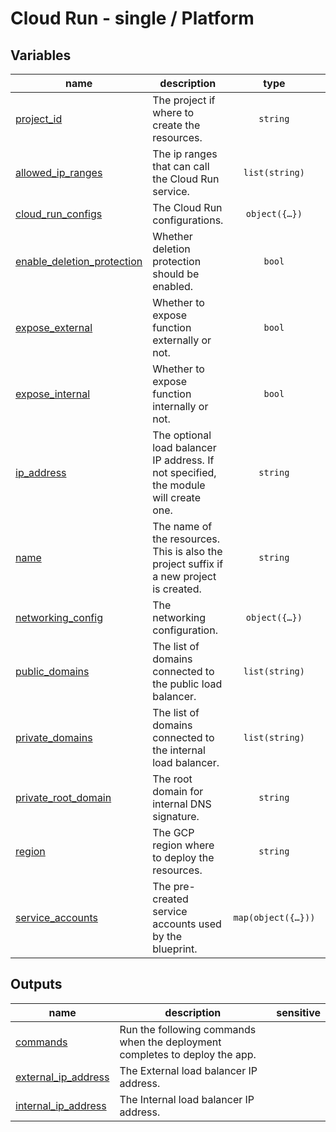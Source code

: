 # Cloud Run - single / Platform
<!-- BEGIN TFDOC -->
## Variables

| name | description | type | required | default |
|---|---|:---:|:---:|:---:|
| [project_id](variables.tf#L72) | The project if where to create the resources. | <code>string</code> | ✓ |  |
| [allowed_ip_ranges](variables.tf#L15) | The ip ranges that can call the Cloud Run service. | <code>list&#40;string&#41;</code> |  | <code>&#91;&#34;0.0.0.0&#47;0&#34;&#93;</code> |
| [cloud_run_configs](variables.tf#L22) | The Cloud Run configurations. | <code title="object&#40;&#123;&#10;  containers &#61; optional&#40;map&#40;any&#41;, &#123;&#10;    ai &#61; &#123;&#10;      image &#61; &#34;us-docker.pkg.dev&#47;cloudrun&#47;container&#47;hello&#34;&#10;    &#125;&#10;  &#125;&#41;&#10;  ingress            &#61; optional&#40;string, &#34;INGRESS_TRAFFIC_INTERNAL_LOAD_BALANCER&#34;&#41;&#10;  max_instance_count &#61; optional&#40;number, 3&#41;&#10;  service_invokers   &#61; optional&#40;list&#40;string&#41;, &#91;&#93;&#41;&#10;  vpc_access_egress  &#61; optional&#40;string, &#34;ALL_TRAFFIC&#34;&#41;&#10;  vpc_access_tags    &#61; optional&#40;list&#40;string&#41;, &#91;&#93;&#41;&#10;&#125;&#41;">object&#40;&#123;&#8230;&#125;&#41;</code> |  | <code>&#123;&#125;</code> |
| [enable_deletion_protection](variables.tf#L40) | Whether deletion protection should be enabled. | <code>bool</code> |  | <code>true</code> |
| [expose_external](variables.tf#L40) | Whether to expose function externally or not. | <code>bool</code> |  | <code>true</code> |
| [expose_internal](variables.tf#L40) | Whether to expose function internally or not. | <code>bool</code> |  | <code>true</code> |
| [ip_address](variables.tf#L47) | The optional load balancer IP address. If not specified, the module will create one. | <code>string</code> |  | <code>null</code> |
| [name](variables.tf#L53) | The name of the resources. This is also the project suffix if a new project is created. | <code>string</code> |  | <code>&#34;gf-srun-0&#34;</code> |
| [networking_config](variables.tf#L60) | The networking configuration. | <code title="object&#40;&#123;&#10;   vpc_id      &#61; string create      &#61; optional&#40;bool, true&#41;&#10;  subnet_cidr &#61; optional&#40;string, &#34;10.0.0.0&#47;24&#34;&#41;&#10;  subnet_id   &#61; optional&#40;string, &#34;sub-0&#34;&#41;&#10;  vpc_id      &#61; optional&#40;string, &#34;net-0&#34;&#41;&#10;&#125;&#41;">object&#40;&#123;&#8230;&#125;&#41;</code> |  | <code>&#123;&#125;</code> |
| [public_domains](variables.tf#L78) | The list of domains connected to the public load balancer. | <code>list&#40;string&#41;</code> |  | <code>&#91;&#34;example.com&#34;&#93;</code> |
| [private_domains](variables.tf#L78) | The list of domains connected to the internal load balancer. | <code>list&#40;string&#41;</code> |  | <code>&#91;&#34;example.com&#34;&#93;</code> |
| [private_root_domain](variables.tf#L78) | The root domain for internal DNS signature. | <code>string</code> |  | <code>&#91;&#34;internal.example.com&#34;&#93;</code> |
| [region](variables.tf#L85) | The GCP region where to deploy the resources. | <code>string</code> |  | <code>&#34;europe-west1&#34;</code> |
| [service_accounts](variables.tf#L92) | The pre-created service accounts used by the blueprint. | <code title="map&#40;object&#40;&#123;&#10;  email     &#61; string&#10;  iam_email &#61; string&#10;  id        &#61; string&#10;&#125;&#41;&#41;">map&#40;object&#40;&#123;&#8230;&#125;&#41;&#41;</code> |  | <code>&#123;&#125;</code> |

## Outputs

| name | description | sensitive |
|---|---|:---:|
| [commands](outputs.tf#L15) | Run the following commands when the deployment completes to deploy the app. |  |
| [external_ip_address](outputs.tf#L32) | The External load balancer IP address. |  |
| [internal_ip_address](outputs.tf#L32) | The Internal load balancer IP address. |  |
<!-- END TFDOC -->